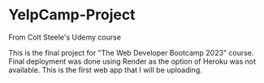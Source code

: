 # YelpCamp-Project
From Colt Steele's Udemy course

This is the final project for "The Web Developer Bootcamp 2023" course. Final deployment was done using Render as the option of Heroku was not available.
This is the first web app that I will be uploading.
